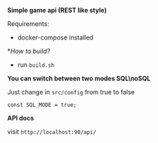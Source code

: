 **Simple game api (REST like style)**

Requirements:
- docker-compose installed

**How to build?*
* run `build.sh`

**You can switch between two modes SQL\noSQL**

Just change in `src/config` from true to false

```
const SQL_MODE = true; 
```

**API docs**

visit `http://localhost:90/api/`